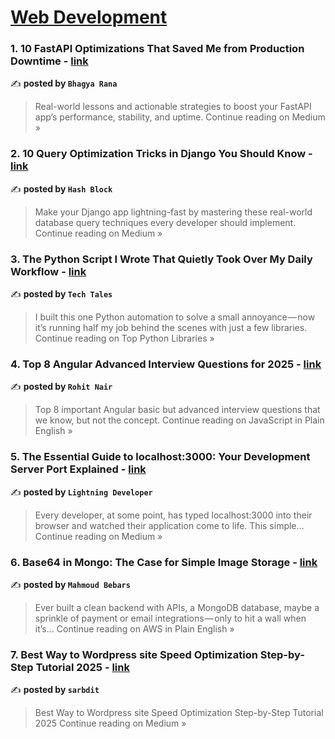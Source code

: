 
<h1><a href=https://medium.com/tag/web-development/recommended target="_blank" rel="noopener noreferrer">Web Development</a></h1>
<h3>1. 10 FastAPI Optimizations That Saved Me from Production Downtime - <a href="https://medium.com/@bhagyarana80/10-fastapi-optimizations-that-saved-me-from-production-downtime-42a3f40013c5?source=rss------web_development-5" target="_blank" rel="noopener noreferrer">link</a></h3>

✍️ **posted by `Bhagya Rana`**

<blockquote>Real-world lessons and actionable strategies to boost your FastAPI app’s performance, stability, and uptime.
Continue reading on Medium »</blockquote>

<h3>2. 10 Query Optimization Tricks in Django You Should Know - <a href="https://medium.com/@connect.hashblock/10-query-optimization-tricks-in-django-you-should-know-a6ea8919f2e9?source=rss------web_development-5" target="_blank" rel="noopener noreferrer">link</a></h3>

✍️ **posted by `Hash Block`**

<blockquote>Make your Django app lightning-fast by mastering these real-world database query techniques every developer should implement.
Continue reading on Medium »</blockquote>

<h3>3. The Python Script I Wrote That Quietly Took Over My Daily Workflow - <a href="https://medium.com/top-python-libraries/the-python-script-i-wrote-that-quietly-took-over-my-daily-workflow-101c311caadf?source=rss------web_development-5" target="_blank" rel="noopener noreferrer">link</a></h3>

✍️ **posted by `Tech Tales`**

<blockquote>I built this one Python automation to solve a small annoyance — now it’s running half my job behind the scenes with just a few libraries.
Continue reading on Top Python Libraries »</blockquote>

<h3>4. Top 8 Angular Advanced Interview Questions for 2025 - <a href="https://javascript.plainenglish.io/top-8-angular-advanced-interview-questions-for-2025-c9c33ff54cd5?source=rss------web_development-5" target="_blank" rel="noopener noreferrer">link</a></h3>

✍️ **posted by `Rohit Nair`**

<blockquote>Top 8 important Angular basic but advanced interview questions that we know, but not the concept.
Continue reading on JavaScript in Plain English »</blockquote>

<h3>5. The Essential Guide to localhost:3000: Your Development Server Port Explained - <a href="https://medium.com/@bishakhghosh0/the-essential-guide-to-localhost-3000-your-development-server-port-explained-1a4c8533c397?source=rss------web_development-5" target="_blank" rel="noopener noreferrer">link</a></h3>

✍️ **posted by `Lightning Developer`**

<blockquote>Every developer, at some point, has typed localhost:3000 into their browser and watched their application come to life. This simple…
Continue reading on Medium »</blockquote>

<h3>6. Base64 in Mongo: The Case for Simple Image Storage - <a href="https://aws.plainenglish.io/base64-in-mongo-the-case-for-simple-image-storage-6730c043e772?source=rss------web_development-5" target="_blank" rel="noopener noreferrer">link</a></h3>

✍️ **posted by `Mahmoud Bebars`**

<blockquote>Ever built a clean backend with APIs, a MongoDB database, maybe a sprinkle of payment or email integrations — only to hit a wall when it’s…
Continue reading on AWS in Plain English »</blockquote>

<h3>7. Best Way to Wordpress site Speed Optimization Step-by-Step Tutorial 2025 - <a href="https://sarbdit.medium.com/best-way-to-wordpress-site-speed-optimization-step-by-step-tutorial-2025-1fee7679afad?source=rss------web_development-5" target="_blank" rel="noopener noreferrer">link</a></h3>

✍️ **posted by `sarbdit`**

<blockquote>Best Way to Wordpress site Speed Optimization Step-by-Step Tutorial 2025
Continue reading on Medium »</blockquote>

